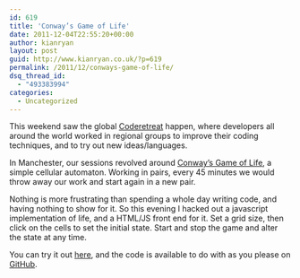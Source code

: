 ```yaml
---
id: 619
title: 'Conway’s Game of Life'
date: 2011-12-04T22:55:20+00:00
author: kianryan
layout: post
guid: http://www.kianryan.co.uk/?p=619
permalink: /2011/12/conways-game-of-life/
dsq_thread_id:
  - "493383994"
categories:
  - Uncategorized
---
```

This weekend saw the global [Coderetreat](http://globalday.coderetreat.org/) happen, where developers all around the world worked in regional groups to improve their coding techniques, and to try out new ideas/languages.

In Manchester, our sessions revolved around [Conway’s Game of Life](http://en.wikipedia.org/wiki/Conway's_Game_of_Life), a simple cellular automaton. Working in pairs, every 45 minutes we would throw away our work and start again in a new pair.

Nothing is more frustrating than spending a whole day writing code, and having nothing to show for it. So this evening I hacked out a javascript implementation of life, and a HTML/JS front end for it. Set a grid size, then click on the cells to set the initial state. Start and stop the game and alter the state at any time.

You can try it out [here](http://www.kianryan.co.uk/life/), and the code is available to do with as you please on [GitHub](https://github.com/kianryan/JSGameLife).